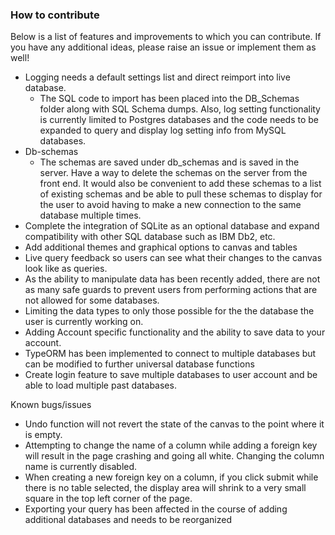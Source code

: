 ### How to contribute

Below is a list of features and improvements to which you can contribute. If you have any additional ideas, please raise an issue or implement them as well!

- Logging needs a default settings list and direct reimport into live database.
  - The SQL code to import has been placed into the DB_Schemas folder along with SQL Schema dumps. Also, log setting functionality is currently limited to    Postgres databases and the code needs to be expanded to query and display log setting info from MySQL databases.
- Db-schemas
  - The schemas are saved under db_schemas and is saved in the server. Have a way to delete the schemas on the server from the front end. It would also be convenient to add these schemas to a list of existing schemas and be able to pull these schemas to display for the user to avoid having to make a new connection to the same database multiple times.
- Complete the integration of SQLite as an optional database and expand compatibility with other SQL database such as IBM Db2, etc.
- Add additional themes and graphical options to canvas and tables
- Live query feedback so users can see what their changes to the canvas look like as queries.
- As the ability to manipulate data has been recently added, there are not as many safe guards to prevent users from performing actions that are not allowed for some databases.
- Limiting the data types to only those possible for the the database the user is currently working on.
- Adding Account specific functionality and the ability to save data to your account.
- TypeORM has been implemented to connect to multiple databases but can be modified to further universal database functions
- Create login feature to save multiple databases to user account and be able to load multiple past databases.

Known bugs/issues

- Undo function will not revert the state of the canvas to the point where it is empty.
- Attempting to change the name of a column while adding a foreign key will result in the page crashing and going all white. Changing the column name is currently disabled.
- When creating a new foreign key on a column, if you click submit while there is no table selected, the display area will shrink to a very small square in the top left  corner of the page.
- Exporting your query has been affected in the course of adding additional databases and needs to be reorganized
